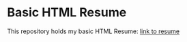 # Basic HTML Resume
This repository holds my basic HTML Resume: [link to resume](https://favio101.github.io/Basic-HTML-Resume/)
